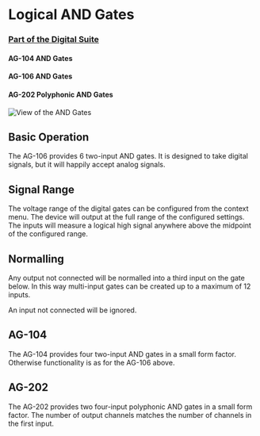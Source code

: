 # Logical AND Gates
### [Part of the Digital Suite](DS.md)
#### AG-104 AND Gates
#### AG-106 AND Gates
#### AG-202 Polyphonic AND Gates


![View of the AND Gates](AG.png "AND Gates")

## Basic Operation

The AG-106 provides 6 two-input AND gates. It is designed to take digital signals, but it will happily accept analog signals. 

## Signal Range

The voltage range of the digital gates can be configured from the context menu. The device will output at the full range of the configured settings. The inputs will measure a logical high signal anywhere above the midpoint of the configured range.

## Normalling

Any output not connected will be normalled into a third input on the gate below. In this way multi-input gates can be created up to a maximum of 12 inputs. 

An input not connected will be ignored.

## AG-104

The AG-104 provides four two-input AND gates in a small form factor. Otherwise functionality is as for the AG-106 above.

## AG-202

The AG-202 provides two four-input polyphonic AND gates in a small form factor. The number of output channels matches the number of channels in the first input.

